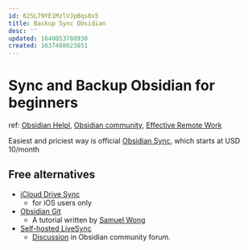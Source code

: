 ```yaml
---
id: 62SL79YE1MzlVJpBqs8x5
title: Backup Sync Obsidian
desc: ''
updated: 1640053788930
created: 1637408023851
---
```

# Sync and Backup Obsidian for beginners

ref: [Obsidian Helpl](https://help.obsidian.md/Obsidian/iOS+app), [Obsidian community](https://forum.obsidian.md/t/backup-obsidian-for-beginners/12267/12), [Effective Remote Work](https://effectiveremotework.com/2020/09/obsidian-sync-your-vaults-with-git-github/)

Easiest and priciest way is official [Obsidian Sync](https://obsidian.md/sync), which starts at USD 10/month

## Free alternatives

- [iCloud Drive Sync](https://help.obsidian.md/Obsidian/iOS+app#iCloud%20Drive%20Sync)
    - for iOS users only
- [Obsidian Git](https://github.com/denolehov/obsidian-git) 
    - A tutorial written by [Samuel Wong](https://desktopofsamuel.com/how-to-sync-obsidian-vault-for-free-using-git/)
- [Self-hosted LiveSync](https://github.com/vrtmrz/obsidian-livesync)
    - [Discussion](https://forum.obsidian.md/t/self-hosted-livesync-ex-obsidian-livesync-released/26673) in Obsidian community forum.
